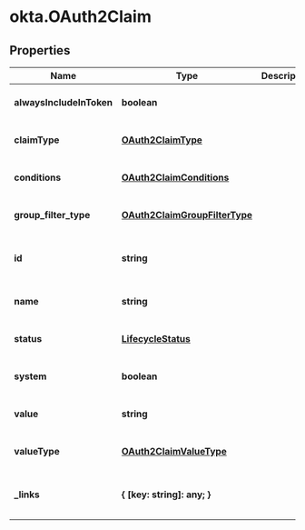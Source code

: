 # okta.OAuth2Claim

## Properties

Name | Type | Description | Notes
------------ | ------------- | ------------- | -------------
**alwaysIncludeInToken** | **boolean** |  | [optional] [default to undefined]
**claimType** | [**OAuth2ClaimType**](OAuth2ClaimType.md) |  | [optional] [default to undefined]
**conditions** | [**OAuth2ClaimConditions**](OAuth2ClaimConditions.md) |  | [optional] [default to undefined]
**group_filter_type** | [**OAuth2ClaimGroupFilterType**](OAuth2ClaimGroupFilterType.md) |  | [optional] [default to undefined]
**id** | **string** |  | [optional] [readonly] [default to undefined]
**name** | **string** |  | [optional] [default to undefined]
**status** | [**LifecycleStatus**](LifecycleStatus.md) |  | [optional] [default to undefined]
**system** | **boolean** |  | [optional] [default to undefined]
**value** | **string** |  | [optional] [default to undefined]
**valueType** | [**OAuth2ClaimValueType**](OAuth2ClaimValueType.md) |  | [optional] [default to undefined]
**_links** | **{ [key: string]: any; }** |  | [optional] [readonly] [default to undefined]

